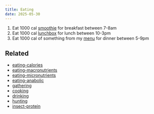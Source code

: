 ```yaml
---
title: Eating
date: 2025-05-30
---
```

1. Eat 1000 cal [smoothie](smoothie.md) for breakfast between 7-8am
2. Eat 1000 cal [lunchbox](lunchbox.md) for lunch between 10-3pm
3. Eat 1000 cal of something from my [menu](/menu) for dinner between 5-9pm

## Related
- [eating-calories](/eating-calories)
- [eating-macronutrients](/eating-macronutrients)
- [eating-micronutrients](/eating-micronutrients)
- [eating-anabolic](/eating-anabolic)
- [gathering](/gathering)
- [cooking](/cooking)
- [drinking](/drinking)
- [hunting](/hunting)
- [insect-protein](/insect-protein)
